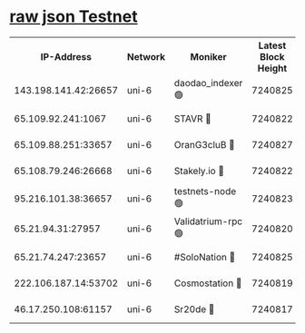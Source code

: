 [raw json Testnet](https://rpc-check.junot.stavr.tech/junot/rpc-junot-result.json)
=


<table><tr><th>IP-Address</th><th>Network</th><th>Moniker</th><th>Latest Block Height</th><th>Earliest Block Height</th><th>Catching Up</th><th>Tx Index</th><th>Voting Power</th><th>Scan Time</th></tr><tr><td>143.198.141.42:26657</td><td>uni-6</td><td>daodao_indexer 🟢</td><td>7240825</td><td>1</td><td>False</td><td>off</td><td>0</td><td>2024-01-21T07:44:58.826567257UTC</td></tr><tr><td>65.109.92.241:1067</td><td>uni-6</td><td>STAVR 🔴</td><td>7240822</td><td>1138541</td><td>False</td><td>on</td><td>6052</td><td>2024-01-21T07:44:50.653592972UTC</td></tr><tr><td>65.109.88.251:33657</td><td>uni-6</td><td>OranG3cluB 🔴</td><td>7240827</td><td>1138541</td><td>False</td><td>on</td><td>11</td><td>2024-01-21T07:45:03.297316152UTC</td></tr><tr><td>65.108.79.246:26668</td><td>uni-6</td><td>Stakely.io 🔴</td><td>7240822</td><td>1570872</td><td>False</td><td>on</td><td>1574932</td><td>2024-01-21T07:44:51.027586636UTC</td></tr><tr><td>95.216.101.38:36657</td><td>uni-6</td><td>testnets-node 🟢</td><td>7240823</td><td>1615130</td><td>False</td><td>on</td><td>0</td><td>2024-01-21T07:44:53.493556702UTC</td></tr><tr><td>65.21.94.31:27957</td><td>uni-6</td><td>Validatrium-rpc 🟢</td><td>7240820</td><td>2943363</td><td>False</td><td>on</td><td>0</td><td>2024-01-21T07:44:46.214946256UTC</td></tr><tr><td>65.21.74.247:23657</td><td>uni-6</td><td>#SoloNation 🔴</td><td>7240825</td><td>5208001</td><td>False</td><td>on</td><td>112</td><td>2024-01-21T07:44:57.927504775UTC</td></tr><tr><td>222.106.187.14:53702</td><td>uni-6</td><td>Cosmostation 🔴</td><td>7240819</td><td>5344501</td><td>False</td><td>on</td><td>109003</td><td>2024-01-21T07:44:43.852653826UTC</td></tr><tr><td>46.17.250.108:61157</td><td>uni-6</td><td>Sr20de 🔴</td><td>7240817</td><td>6419777</td><td>False</td><td>on</td><td>37</td><td>2024-01-21T07:44:38.384756421UTC</td></tr></table>